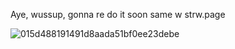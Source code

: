 




Aye, wussup, gonna re do it soon same w strw.page







![015d488191491d8aada51bf0ee23debe](https://github.com/user-attachments/assets/53332d44-c872-4471-9f3d-9c17934bf0bc)

